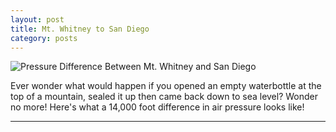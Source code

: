 ```yaml
---
layout: post
title: Mt. Whitney to San Diego
category: posts
---
```

![Pressure Difference Between Mt. Whitney and San
Diego][bottle]

Ever wonder what would happen if you opened an empty waterbottle at the top of a
mountain, sealed it up then came back down to sea level? Wonder no more!
Here's what a 14,000 foot difference in air pressure looks like!

[bottle]: /images/mtwhitneytosd.jpg
* * *


